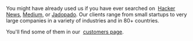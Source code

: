 You might have already used us if you have ever searched on  [Hacker News](http://hn.algolia.com), [Medium](http://www.medium.com/), or [Jadopado](http://www.jadopado.com/). Our clients range from small startups to very large companies in a variety of industries and in 80+ countries.

You'll find some of them in our  [customers page](https://www.algolia.com/customers).